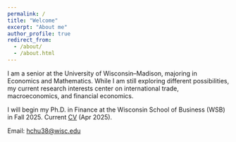 ```yaml
---
permalink: /
title: "Welcome"
excerpt: "About me"
author_profile: true
redirect_from: 
  - /about/
  - /about.html
---
```


I am a senior at the University of Wisconsin–Madison, majoring in Economics and Mathematics. While I am still exploring different possibilities, my current research interests center on international trade, macroeconomics, and financial economics. 

I will begin my Ph.D. in Finance at the Wisconsin School of Business (WSB) in Fall 2025. Current <a href="/files/EricHsienchenChu_CV_PhD.pdf" target="_blank">CV</a> (Apr 2025).

Email: <a href="mailto:hchu38@wisc.edu">hchu38@wisc.edu</a>

<meta name="google-site-verification" content="JZJipXOKsAkyeXkI7YadTZj2YEOMBdSFy5SWF1x0418" />
